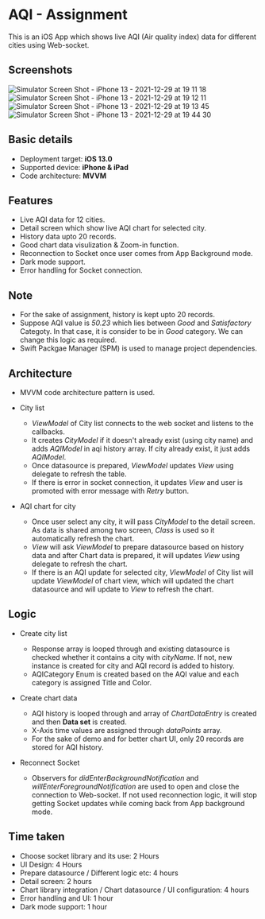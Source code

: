 # AQI - Assignment

This is an iOS App which shows live AQI (Air quality index) data for different cities using Web-socket.

## Screenshots

![Simulator Screen Shot - iPhone 13 - 2021-12-29 at 19 11 18](https://user-images.githubusercontent.com/96768526/147670281-4c3ddeb7-a47d-40d7-89c4-db9fbb906d17.png)
![Simulator Screen Shot - iPhone 13 - 2021-12-29 at 19 12 11](https://user-images.githubusercontent.com/96768526/147670351-53dafff4-ecfb-4b0b-84e4-3b6023d5b870.png)
![Simulator Screen Shot - iPhone 13 - 2021-12-29 at 19 13 45](https://user-images.githubusercontent.com/96768526/147670450-2f4a4447-030c-4f2f-9c97-8fb3df3c1c74.png)
![Simulator Screen Shot - iPhone 13 - 2021-12-29 at 19 44 30](https://user-images.githubusercontent.com/96768526/147671252-a44aab8f-3342-46ae-8e81-0477eeff4c76.png)

## Basic details
- Deployment target: **iOS 13.0**
- Supported device: **iPhone & iPad**
- Code architecture: **MVVM**

## Features
- Live AQI data for 12 cities.
- Detail screen which show live AQI chart for selected city.
- History data upto 20 records.
- Good chart data visulization & Zoom-in function.
- Reconnection to Socket once user comes from App Background mode.
- Dark mode support.
- Error handling for Socket connection. 

## Note
- For the sake of assignment, history is kept upto 20 records.
- Suppose AQI value is *50.23* which lies between *Good* and *Satisfactory* Categoty. In that case, it is consider to be in *Good* category. We can change this logic as required.
- Swift Packgae Manager (SPM) is used to manage project dependencies.

## Architecture
- MVVM code architecture pattern is used.

- City list
    - *ViewModel* of City list connects to the web socket and listens to the callbacks.
    - It creates *CityModel* if it doesn't already exist (using city name) and adds *AQIModel* in aqi history array. If city already exist, it just adds *AQIModel*.
    - Once datasource is prepared, *ViewModel* updates *View* using delegate to refresh the table.
    - If there is error in socket connection, it updates *View* and user is promoted with error message with *Retry* button.

- AQI chart for city
    - Once user select any city, it will pass *CityModel* to the detail screen. As data is shared among two screen, *Class* is used so it automatically refresh the chart.
    - *View* will ask *ViewModel* to prepare datasource based on history data and after Chart data is prepared, it will updates *View* using delegate to refresh the chart.
    - If there is an AQI update for selected city, *ViewModel* of City list will update *ViewModel* of chart view, which will updated the chart datasource and will update to *View* to refresh the chart.

## Logic
- Create city list
    - Response array is looped through and existing datasource is checked whether it contains a city with *cityName*. If not, new instance is created for city and AQI record is added to history. 
    - AQICategory Enum is created based on the AQI value and each category is assigned Title and Color. 

- Create chart data
    - AQI history is looped through and array of *ChartDataEntry* is created and then **Data set** is created. 
    - X-Axis time values are assigned through *dataPoints* array. 
    - For the sake of demo and for better chart UI, only 20 records are stored for AQI history.

- Reconnect Socket
    - Observers for *didEnterBackgroundNotification* and *willEnterForegroundNotification* are used to open and close the connection to Web-socket. If not used reconnection logic, it will stop getting Socket updates while coming back from App background mode.

## Time taken
- Choose socket library and its use: 2 Hours
- UI Design: 4 Hours
- Prepare datasource / Different logic etc: 4 hours
- Detail screen: 2 hours
- Chart library integration / Chart datasource / UI configuration: 4 hours
- Error handling and UI: 1 hour
- Dark mode support: 1 hour

